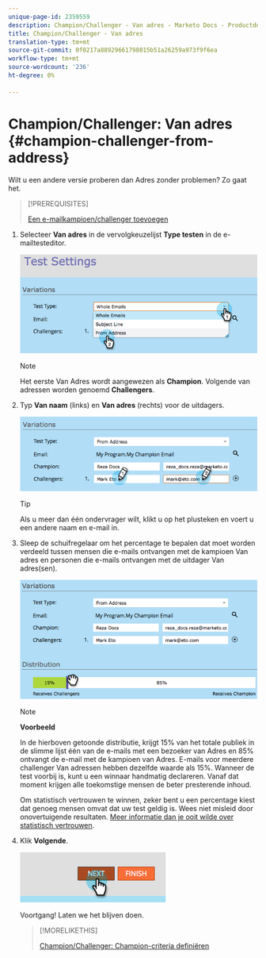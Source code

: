 ```yaml
---
unique-page-id: 2359559
description: Champion/Challenger - Van adres - Marketo Docs - Productdocumentatie
title: Champion/Challenger - Van adres
translation-type: tm+mt
source-git-commit: 0f0217a88929661798015b51a26259a973f9f6ea
workflow-type: tm+mt
source-wordcount: '236'
ht-degree: 0%

---
```



# Champion/Challenger: Van adres {#champion-challenger-from-address}

Wilt u een andere versie proberen dan Adres zonder problemen? Zo gaat het.

>[!PREREQUISITES]
>
>[Een e-mailkampioen/challenger toevoegen](/help/marketo/product-docs/email-marketing/general/functions-in-the-editor/email-tests-champion-challenger/add-an-email-champion-challenger.md)

1. Selecteer **Van adres** in de vervolgkeuzelijst **Type testen** in de e-mailtesteditor.

   ![](assets/image2014-9-15-12-3a52-3a33.png)

   >[!NOTE]
   >
   >Het eerste Van Adres wordt aangewezen als **Champion**. Volgende van adressen worden genoemd **Challengers**.

1. Typ **Van naam** (links) en **Van adres** (rechts) voor de uitdagers.

   ![](assets/image2014-9-15-12-3a52-3a50.png)

   >[!TIP]
   >
   >Als u meer dan één ondervrager wilt, klikt u op het plusteken en voert u een andere naam en e-mail in.

1. Sleep de schuifregelaar om het percentage te bepalen dat moet worden verdeeld tussen mensen die e-mails ontvangen met de kampioen Van adres en personen die e-mails ontvangen met de uitdager Van adres(sen).

   ![](assets/image2014-9-15-12-3a53-3a1.png)

   >[!NOTE]
   >
   >**Voorbeeld**
   >
   >In de hierboven getoonde distributie, krijgt 15% van het totale publiek in de slimme lijst één van de e-mails met een bezoeker van Adres en 85% ontvangt de e-mail met de kampioen van Adres. E-mails voor meerdere challenger Van adressen hebben dezelfde waarde als 15%. Wanneer de test voorbij is, kunt u een winnaar handmatig declareren. Vanaf dat moment krijgen alle toekomstige mensen de beter presterende inhoud.

   Om statistisch vertrouwen te winnen, zeker bent u een percentage kiest dat genoeg mensen omvat dat uw test geldig is. Wees niet misleid door onovertuigende resultaten. [Meer informatie dan je ooit wilde over statistisch vertrouwen](https://en.wikipedia.org/wiki/Confidence_interval).

1. Klik **Volgende**.

   ![](assets/image2014-9-15-12-3a53-3a15.png)

   Voortgang! Laten we het blijven doen.

   >[!MORELIKETHIS]
   >
   >[Champion/Challenger: Champion-criteria definiëren](/help/marketo/product-docs/email-marketing/general/functions-in-the-editor/email-tests-champion-challenger/champion-challenger-define-champion-criteria.md)
